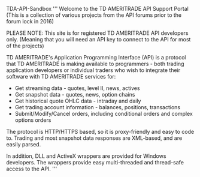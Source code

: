 TDA-API-Sandbox
'''
Welcome to the TD AMERITRADE API Support Portal (This is a collection of various projects from the API forums prior to the forum lock in 2016)

PLEASE NOTE: This site is for registered TD AMERITRADE API developers only. (Meaning that you will need an API key to connect to the API for most of the projects)

TD AMERITRADE's Application Programming Interface (API) is a protocol that TD AMERITRADE is making available to programmers - both trading application developers or individual traders who wish to integrate their software with TD AMERITRADE services for:

* Get streaming data - quotes, level II, news, actives
* Get snapshot data - quotes, news, option chains
* Get historical quote OHLC data - intraday and daily
* Get trading account information - balances, positions, transactions
* Submit/Modify/Cancel orders, including conditional orders and complex options orders

The protocol is HTTP/HTTPS based, so it is proxy-friendly and easy to code to. Trading and most snapshot data responses are XML-based, and are easily parsed.

In addition, DLL and ActiveX wrappers are provided for Windows developers. The wrappers provide easy multi-threaded and thread-safe access to the API.
'''